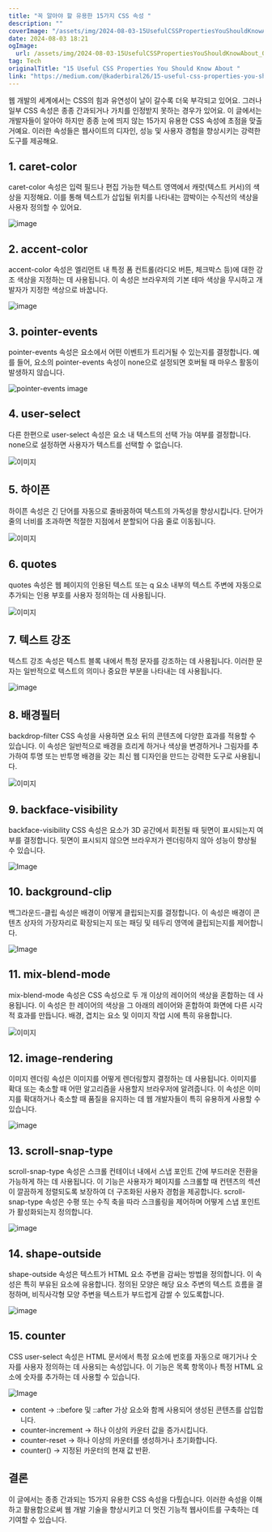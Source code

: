 ```yaml
---
title: "꼭 알아야 할 유용한 15가지 CSS 속성 "
description: ""
coverImage: "/assets/img/2024-08-03-15UsefulCSSPropertiesYouShouldKnowAbout_0.png"
date: 2024-08-03 18:21
ogImage: 
  url: /assets/img/2024-08-03-15UsefulCSSPropertiesYouShouldKnowAbout_0.png
tag: Tech
originalTitle: "15 Useful CSS Properties You Should Know About "
link: "https://medium.com/@kaderbiral26/15-useful-css-properties-you-should-know-about-d924343d6f9c"
---
```



웹 개발의 세계에서는 CSS의 힘과 유연성이 날이 갈수록 더욱 부각되고 있어요. 그러나 일부 CSS 속성은 종종 간과되거나 가치를 인정받지 못하는 경우가 있어요. 이 글에서는 개발자들이 알아야 하지만 종종 눈에 띄지 않는 15가지 유용한 CSS 속성에 초점을 맞출 거예요. 이러한 속성들은 웹사이트의 디자인, 성능 및 사용자 경험을 향상시키는 강력한 도구를 제공해요.

## 1. caret-color

caret-color 속성은 입력 필드나 편집 가능한 텍스트 영역에서 캐럿(텍스트 커서)의 색상을 지정해요. 이를 통해 텍스트가 삽입될 위치를 나타내는 깜박이는 수직선의 색상을 사용자 정의할 수 있어요.

<div class="content-ad"></div>


![image](https://miro.medium.com/v2/resize:fit:1400/1*8p5sl_iggOv8rFnLBCccxA.gif)

## 2. accent-color

accent-color 속성은 엘리먼트 내 특정 폼 컨트롤(라디오 버튼, 체크박스 등)에 대한 강조 색상을 지정하는 데 사용됩니다. 이 속성은 브라우저의 기본 테마 색상을 무시하고 개발자가 지정한 색상으로 바꿉니다.

![image](https://miro.medium.com/v2/resize:fit:1400/1*M4jFqzKU3IfPhAJ1SD-Q1w.gif)


<div class="content-ad"></div>

## 3. pointer-events

pointer-events 속성은 요소에서 어떤 이벤트가 트리거될 수 있는지를 결정합니다. 예를 들어, 요소의 pointer-events 속성이 none으로 설정되면 호버될 때 마우스 활동이 발생하지 않습니다.

![pointer-events image](/assets/img/2024-08-03-15UsefulCSSPropertiesYouShouldKnowAbout_1.png)

## 4. user-select

<div class="content-ad"></div>

다른 한편으로 user-select 속성은 요소 내 텍스트의 선택 가능 여부를 결정합니다. none으로 설정하면 사용자가 텍스트를 선택할 수 없습니다.

![이미지](https://miro.medium.com/v2/resize:fit:1400/1*B4BnP0q6BC-qDAESUce_Nw.gif)

## 5. 하이픈

하이픈 속성은 긴 단어를 자동으로 줄바꿈하여 텍스트의 가독성을 향상시킵니다. 단어가 줄의 너비를 초과하면 적절한 지점에서 분할되어 다음 줄로 이동됩니다.

<div class="content-ad"></div>

![이미지](/assets/img/2024-08-03-15UsefulCSSPropertiesYouShouldKnowAbout_2.png)

## 6. quotes

quotes 속성은 웹 페이지의 인용된 텍스트 또는 q 요소 내부의 텍스트 주변에 자동으로 추가되는 인용 부호를 사용자 정의하는 데 사용됩니다.

![이미지](/assets/img/2024-08-03-15UsefulCSSPropertiesYouShouldKnowAbout_3.png)

<div class="content-ad"></div>

## 7. 텍스트 강조

텍스트 강조 속성은 텍스트 블록 내에서 특정 문자를 강조하는 데 사용됩니다. 이러한 문자는 일반적으로 텍스트의 의미나 중요한 부분을 나타내는 데 사용됩니다.

![image](/assets/img/2024-08-03-15UsefulCSSPropertiesYouShouldKnowAbout_4.png)

## 8. 배경필터

<div class="content-ad"></div>

backdrop-filter CSS 속성을 사용하면 요소 뒤의 콘텐츠에 다양한 효과를 적용할 수 있습니다. 이 속성은 일반적으로 배경을 흐리게 하거나 색상을 변경하거나 그림자를 추가하여 투명 또는 반투명 배경을 갖는 최신 웹 디자인을 만드는 강력한 도구로 사용됩니다. 

![이미지](/assets/img/2024-08-03-15UsefulCSSPropertiesYouShouldKnowAbout_5.png)

## 9. backface-visibility

backface-visibility CSS 속성은 요소가 3D 공간에서 회전될 때 뒷면이 표시되는지 여부를 결정합니다. 뒷면이 표시되지 않으면 브라우저가 렌더링하지 않아 성능이 향상될 수 있습니다.

<div class="content-ad"></div>


![Image](/assets/img/2024-08-03-15UsefulCSSPropertiesYouShouldKnowAbout_6.png)

## 10. background-clip

백그라운드-클립 속성은 배경이 어떻게 클립되는지를 결정합니다. 이 속성은 배경이 콘텐츠 상자의 가장자리로 확장되는지 또는 패딩 및 테두리 영역에 클립되는지를 제어합니다.

![Image](/assets/img/2024-08-03-15UsefulCSSPropertiesYouShouldKnowAbout_7.png)


<div class="content-ad"></div>

## 11. mix-blend-mode

mix-blend-mode 속성은 CSS 속성으로 두 개 이상의 레이어의 색상을 혼합하는 데 사용됩니다. 이 속성은 한 레이어의 색상을 그 아래의 레이어와 혼합하여 화면에 다른 시각적 효과를 만듭니다. 배경, 겹치는 요소 및 이미지 작업 시에 특히 유용합니다.

![이미지](/assets/img/2024-08-03-15UsefulCSSPropertiesYouShouldKnowAbout_8.png)

## 12. image-rendering

<div class="content-ad"></div>

이미지 렌더링 속성은 이미지를 어떻게 렌더링할지 결정하는 데 사용됩니다. 이미지를 확대 또는 축소할 때 어떤 알고리즘을 사용할지 브라우저에 알려줍니다. 이 속성은 이미지를 확대하거나 축소할 때 품질을 유지하는 데 웹 개발자들이 특히 유용하게 사용할 수 있습니다.

![image](/assets/img/2024-08-03-15UsefulCSSPropertiesYouShouldKnowAbout_9.png)

## 13. scroll-snap-type

scroll-snap-type 속성은 스크롤 컨테이너 내에서 스냅 포인트 간에 부드러운 전환을 가능하게 하는 데 사용됩니다. 이 기능은 사용자가 페이지를 스크롤할 때 컨텐츠의 섹션이 깔끔하게 정렬되도록 보장하여 더 구조화된 사용자 경험을 제공합니다. scroll-snap-type 속성은 수평 또는 수직 축을 따라 스크롤링을 제어하며 어떻게 스냅 포인트가 활성화되는지 정의합니다.

<div class="content-ad"></div>


![image](https://miro.medium.com/v2/resize:fit:1400/1*lNrbvbxu8xGVyfcikAMlWA.gif)

## 14. shape-outside

shape-outside 속성은 텍스트가 HTML 요소 주변을 감싸는 방법을 정의합니다. 이 속성은 특히 부유된 요소에 유용합니다. 정의된 모양은 해당 요소 주변의 텍스트 흐름을 결정하며, 비직사각형 모양 주변을 텍스트가 부드럽게 감쌀 수 있도록합니다.

![image](/assets/img/2024-08-03-15UsefulCSSPropertiesYouShouldKnowAbout_10.png)


<div class="content-ad"></div>

## 15. counter

CSS user-select 속성은 HTML 문서에서 특정 요소에 번호를 자동으로 매기거나 숫자를 사용자 정의하는 데 사용되는 속성입니다. 이 기능은 목록 항목이나 특정 HTML 요소에 숫자를 추가하는 데 사용할 수 있습니다.

![Image](/assets/img/2024-08-03-15UsefulCSSPropertiesYouShouldKnowAbout_11.png)

- content → ::before 및 ::after 가상 요소와 함께 사용되어 생성된 콘텐츠를 삽입합니다.
- counter-increment → 하나 이상의 카운터 값을 증가시킵니다.
- counter-reset → 하나 이상의 카운터를 생성하거나 초기화합니다.
- counter() → 지정된 카운터의 현재 값 반환.

<div class="content-ad"></div>

## 결론

이 글에서는 종종 간과되는 15가지 유용한 CSS 속성을 다뤘습니다. 이러한 속성을 이해하고 활용함으로써 웹 개발 기술을 향상시키고 더 멋진 기능적 웹사이트를 구축하는 데 기여할 수 있습니다.